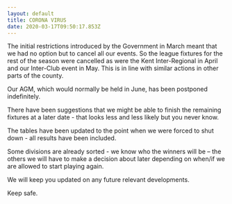 ```yaml
---
layout: default
title: CORONA VIRUS
date: 2020-03-17T09:50:17.853Z
---
```

The initial restrictions introduced by the Government in March meant that we had no option but to cancel all our events. So the league fixtures for the rest of the season were cancelled as were the Kent Inter-Regional in April and our Inter-Club event in May. This is in line with similar actions in other parts of the county.

Our AGM, which would normally be held in June, has been postponed indefinitely.

There have been suggestions that we might be able to finish the remaining fixtures at a later date - that looks less and less likely  but  you never know. 

The tables have been updated to the point when we were forced to shut down - all results have been included.

Some divisions are already sorted - we know who the winners will be – the others we will have to make a decision about later depending on when/if we are allowed to start playing again. 

We will keep you updated on any future relevant developments.

Keep safe.